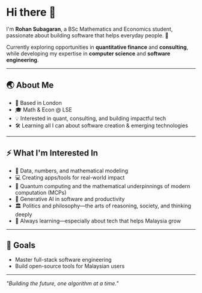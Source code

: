 # Hi there 👋
I'm **Rohan Subagaran**, a BSc Mathematics and Economics student, passionate about building software that helps everyday people. 🚀
  
Currently exploring opportunities in **quantitative finance** and **consulting**, while developing my expertise in **computer science** and **software engineering**.

---

## 🌏 About Me
- 📍 Based in London
- 🎓 Math & Econ @ LSE
- 💡 Interested in quant, consulting, and building impactful tech
- 🛠️ Learning all I can about software creation & emerging technologies

---

## ⚡ What I'm Interested In
- 🧮 Data, numbers, and mathematical modeling
- 💻 Creating apps/tools for real-world impact
- 🧠 Quantum computing and the mathematical underpinnings of modern computation (MCPs)
- 🤖 Generative AI in software and productivity
- 🏛️ Politics and philosophy—the arts of reasoning, society, and thinking deeply
- 🌱 Always learning—especially about tech that helps Malaysia grow

---

## 🎯 Goals
- Master full-stack software engineering
- Build open-source tools for Malaysian users

---

_"Building the future, one algorithm at a time."_
